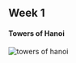 ## Week 1

#### Towers of Hanoi
![towers of hanoi](https://github.com/vveleva/appacademy/blob/master/images/towers_of_hanoi.png)
